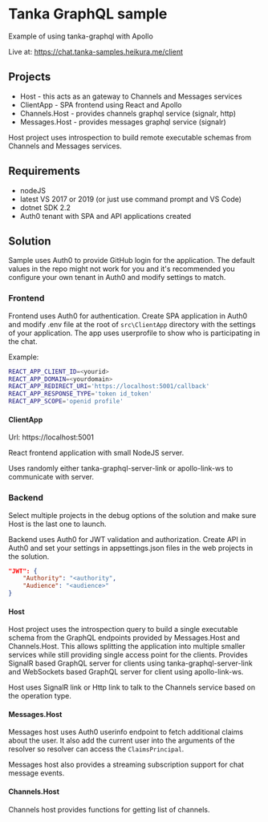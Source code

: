 # Tanka GraphQL sample

Example of using tanka-graphql with Apollo

Live at: https://chat.tanka-samples.heikura.me/client


## Projects

* Host - this acts as an gateway to Channels and Messages services
* ClientApp - SPA frontend using React and Apollo
* Channels.Host - provides channels graphql service (signalr, http)
* Messages.Host - provides messages graphql service (signalr)

Host project uses introspection to build remote executable schemas 
from Channels and Messages services.


## Requirements

- nodeJS
- latest VS 2017 or 2019 (or just use command prompt and VS Code)
- dotnet SDK 2.2
- Auth0 tenant with SPA and API applications created


## Solution

Sample uses Auth0 to provide GitHub login for the application. The default values in the repo
might not work for you and it's recommended you configure your own tenant in Auth0 and modify
settings to match.


### Frontend

Frontend uses Auth0 for authentication. Create SPA application in Auth0 and modify .env file at the
root of `src\ClientApp` directory with the settings of your application. The app uses userprofile
to show who is participating in the chat.

Example:
```bash
REACT_APP_CLIENT_ID=<yourid>
REACT_APP_DOMAIN=<yourdomain>
REACT_APP_REDIRECT_URI='https://localhost:5001/callback'
REACT_APP_RESPONSE_TYPE='token id_token'
REACT_APP_SCOPE='openid profile'
```


#### ClientApp

Url: https://localhost:5001

React frontend application with small NodeJS server.

Uses randomly either tanka-graphql-server-link or apollo-link-ws to communicate with server.


### Backend

Select multiple projects in the debug options of the solution
and make sure Host is the last one to launch.

Backend uses Auth0 for JWT validation and authorization. Create API in Auth0 and set your settings
in appsettings.json files in the web projects in the solution.

```json
"JWT": {
	"Authority": "<authority",
	"Audience": "<audience>"
}
```


#### Host

Host project uses the introspection query to build a single executable schema from the GraphQL
endpoints provided by Messages.Host and Channels.Host. This allows splitting the application 
into multiple smaller services while still providing single access point for the clients. Provides
SignalR based GraphQL server for clients using tanka-graphql-server-link and WebSockets based
GraphQL server for client using apollo-link-ws.

Host uses SignalR link or Http link to talk to the Channels service based on the operation type.


#### Messages.Host

Messages host uses Auth0 userinfo endpoint to fetch additional claims about the user. It also
add the current user into the arguments of the resolver so resolver can access the `ClaimsPrincipal`.

Messages host also provides a streaming subscription support for chat message events.


#### Channels.Host

Channels host provides functions for getting list of channels.
